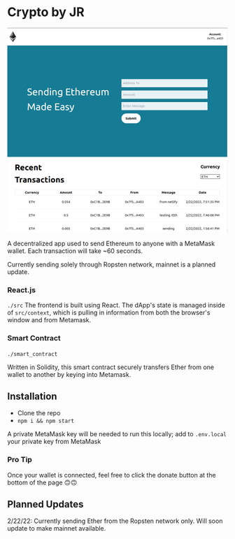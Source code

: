 # Crypto by JR

![alt-text](https://github.com/johnrobertmcc/crypto-by-jr/blob/main/public/assets/readme.png "readme")

A decentralized app used to send Ethereum to anyone with a MetaMask wallet. Each transaction will take ~60 seconds.

Currently sending solely through Ropsten network, mainnet is a planned update.

### React.js

`./src`
The frontend is built using React. The dApp's state is managed inside of `src/context`, which is pulling in information from both the browser's window and from Metamask.

### Smart Contract

`./smart_contract`

Written in Solidity, this smart contract securely transfers Ether from one wallet to another by keying into Metamask.

## Installation

- Clone the repo
- `npm i && npm start`

A private MetaMask key will be needed to run this locally; add to `.env.local` your private key from MetaMask

### Pro Tip

Once your wallet is connected, feel free to click the donate button at the bottom of the page &#128579;&#128579;

## Planned Updates

2/22/22:
Currently sending Ether from the Ropsten network only. Will soon update to make mainnet available.
